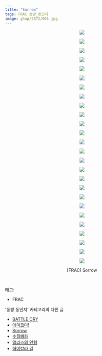 ```yaml
---
title: "Sorrow"
tags: FRAC 동방_동인지
image: ghap/2872/001.jpg
---
```

<div class="article">
<p style="text-align: center; clear: none; float: none;"><img src="{{ site.nasurl }}/ghap/2872/001.jpg"/></p>
<p style="text-align: center; clear: none; float: none;"><img src="{{ site.nasurl }}/ghap/2872/002.jpg"/></p>
<p style="text-align: center; clear: none; float: none;"><img src="{{ site.nasurl }}/ghap/2872/003.jpg"/></p>
<p style="text-align: center; clear: none; float: none;"><img src="{{ site.nasurl }}/ghap/2872/004.jpg"/></p>
<p style="text-align: center; clear: none; float: none;"><img src="{{ site.nasurl }}/ghap/2872/005.jpg"/></p>
<p style="text-align: center; clear: none; float: none;"><img src="{{ site.nasurl }}/ghap/2872/006.jpg"/></p>
<p style="text-align: center; clear: none; float: none;"><img src="{{ site.nasurl }}/ghap/2872/007.jpg"/></p>
<p style="text-align: center; clear: none; float: none;"><img src="{{ site.nasurl }}/ghap/2872/008.jpg"/></p>
<p style="text-align: center; clear: none; float: none;"><img src="{{ site.nasurl }}/ghap/2872/009.jpg"/></p>
<p style="text-align: center; clear: none; float: none;"><img src="{{ site.nasurl }}/ghap/2872/010.jpg"/></p>
<p style="text-align: center; clear: none; float: none;"><img src="{{ site.nasurl }}/ghap/2872/011.jpg"/></p>
<p style="text-align: center; clear: none; float: none;"><img src="{{ site.nasurl }}/ghap/2872/012.jpg"/></p>
<p style="text-align: center; clear: none; float: none;"><img src="{{ site.nasurl }}/ghap/2872/013.jpg"/></p>
<p style="text-align: center; clear: none; float: none;"><img src="{{ site.nasurl }}/ghap/2872/014.jpg"/></p>
<p style="text-align: center; clear: none; float: none;"><img src="{{ site.nasurl }}/ghap/2872/015.jpg"/></p>
<p style="text-align: center; clear: none; float: none;"><img src="{{ site.nasurl }}/ghap/2872/016.jpg"/></p>
<p style="text-align: center; clear: none; float: none;"><img src="{{ site.nasurl }}/ghap/2872/017.jpg"/></p>
<p style="text-align: center; clear: none; float: none;"><img src="{{ site.nasurl }}/ghap/2872/018.jpg"/></p>
<p style="text-align: center; clear: none; float: none;"><img src="{{ site.nasurl }}/ghap/2872/019.jpg"/></p>
<p style="text-align: center; clear: none; float: none;"><img src="{{ site.nasurl }}/ghap/2872/020.jpg"/></p>
<p style="text-align: center; clear: none; float: none;"><img src="{{ site.nasurl }}/ghap/2872/021.jpg"/></p>
<p style="text-align: center; clear: none; float: none;"><img src="{{ site.nasurl }}/ghap/2872/022.jpg"/></p>
<p style="text-align: center; clear: none; float: none;"><img src="{{ site.nasurl }}/ghap/2872/023.jpg"/></p>
<p style="text-align: center; clear: none; float: none;"><img src="{{ site.nasurl }}/ghap/2872/024.jpg"/></p>
<p style="text-align: center; clear: none; float: none;"><img src="{{ site.nasurl }}/ghap/2872/025.jpg"/></p>
<p style="text-align: center; clear: none; float: none;"><img src="{{ site.nasurl }}/ghap/2872/026.jpg"/></p>
<p style="text-align: center; clear: none; float: none;">[FRAC] Sorrow</p>
<p><br/></p>
</div><div class="tagTrail">
<p>태그: </p>
<ul>
<li>FRAC</li>
</ul>
</div><div class="another">
<p>'동방 동인지' 카테고리의 다른 글</p>
<ul>
<li><a href="/2016-12-09-ghap_2874">BATTLE CRY</a></li>
<li><a href="/2016-12-09-ghap_2873">에이코마!</a></li>
<li><a href="/2016-12-09-ghap_2872">Sorrow</a></li>
<li><a href="/2016-12-09-ghap_2871">수월폐화</a></li>
<li><a href="/2016-12-09-ghap_2870">앨리스의 인형</a></li>
<li><a href="/2016-12-09-ghap_2869">하이칼라 걸</a></li>
</ul>
</div><div class="cb_module cb_fluid">
<div class="cb_wrt cb_profile">
</div><!-- commentList close -->
</div>